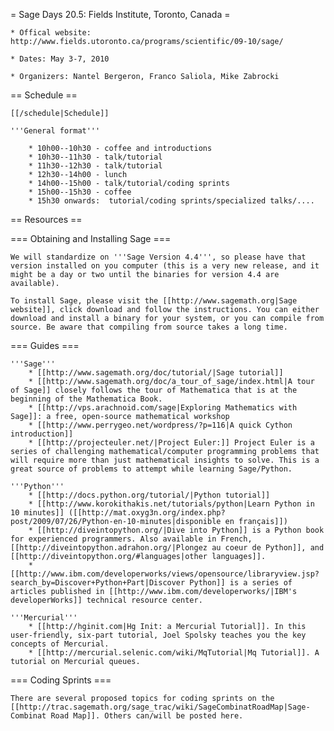 = Sage Days 20.5: Fields Institute, Toronto, Canada =

    * Offical website: http://www.fields.utoronto.ca/programs/scientific/09-10/sage/

    * Dates: May 3-7, 2010

    * Organizers: Nantel Bergeron, Franco Saliola, Mike Zabrocki

== Schedule ==

    [[/schedule|Schedule]]

    '''General format'''

        * 10h00--10h30 - coffee and introductions
        * 10h30--11h30 - talk/tutorial
        * 11h30--12h30 - talk/tutorial
        * 12h30--14h00 - lunch
        * 14h00--15h00 - talk/tutorial/coding sprints
        * 15h00--15h30 - coffee
        * 15h30 onwards:  tutorial/coding sprints/specialized talks/....

== Resources ==

=== Obtaining and Installing Sage ===

    We will standardize on '''Sage Version 4.4''', so please have that version installed on you computer (this is a very new release, and it might be a day or two until the binaries for version 4.4 are available).

    To install Sage, please visit the [[http://www.sagemath.org|Sage website]], click download and follow the instructions. You can either download and install a binary for your system, or you can compile from source. Be aware that compiling from source takes a long time.

=== Guides ===

    '''Sage'''
        * [[http://www.sagemath.org/doc/tutorial/|Sage tutorial]]
        * [[http://www.sagemath.org/doc/a_tour_of_sage/index.html|A tour of Sage]] closely follows the tour of Mathematica that is at the beginning of the Mathematica Book.
        * [[http://vps.arachnoid.com/sage|Exploring Mathematics with Sage]]: a free, open-source mathematical workshop
        * [[http://www.perrygeo.net/wordpress/?p=116|A quick Cython introduction]]
        * [[http://projecteuler.net/|Project Euler:]] Project Euler is a series of challenging mathematical/computer programming problems that will require more than just mathematical insights to solve. This is a great source of problems to attempt while learning Sage/Python.

    '''Python'''
        * [[http://docs.python.org/tutorial/|Python tutorial]]
        * [[http://www.korokithakis.net/tutorials/python|Learn Python in 10 minutes]] ([[http://mat.oxyg3n.org/index.php?post/2009/07/26/Python-en-10-minutes|disponible en français]])
        * [[http://diveintopython.org/|Dive into Python]] is a Python book for experienced programmers. Also available in French, [[http://diveintopython.adrahon.org/|Plongez au coeur de Python]], and [[http://diveintopython.org/#languages|other languages]].
        * [[http://www.ibm.com/developerworks/views/opensource/libraryview.jsp?search_by=Discover+Python+Part|Discover Python]] is a series of articles published in [[http://www.ibm.com/developerworks/|IBM's developerWorks]] technical resource center.

    '''Mercurial'''
        * [[http://hginit.com|Hg Init: a Mercurial Tutorial]]. In this user-friendly, six-part tutorial, Joel Spolsky teaches you the key concepts of Mercurial.
        * [[http://mercurial.selenic.com/wiki/MqTutorial|Mq Tutorial]]. A tutorial on Mercurial queues.

=== Coding Sprints ===

    There are several proposed topics for coding sprints on the [[http://trac.sagemath.org/sage_trac/wiki/SageCombinatRoadMap|Sage-Combinat Road Map]]. Others can/will be posted here.

